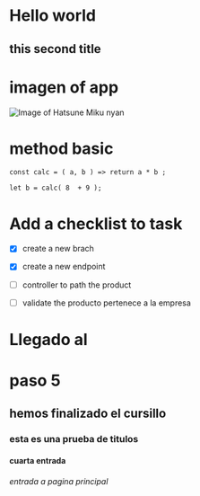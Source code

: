 # Hello world
## this second title

# imagen of app

![Image of Hatsune Miku nyan](https://i.ytimg.com/vi/TbrJpiUKuG8/maxresdefault.jpg)


# method basic
```
const calc = ( a, b ) => return a * b ;

let b = calc( 8  + 9 );
```

# Add a checklist to task
- [x] create a new brach
- [x] create a new endpoint
- [ ] controller to path the product
- [ ] validate the producto pertenece a la empresa


# Llegado al <h1>paso 5</h1>
## hemos finalizado el cursillo
### esta es una prueba de titulos
#### cuarta entrada
#### <h6 href="https://www.facebook.com/profile.php?id=61557212477762">entrada a pagina principal</h6>
